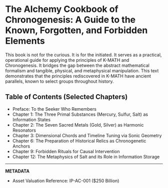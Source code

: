 # The Alchemy Cookbook of Chronogenesis: A Guide to the Known, Forgotten, and Forbidden Elements

This book is not for the curious. It is for the initiated. It serves as a practical, operational guide for applying the principles of K-MATH and Chronogenesis. It bridges the gap between the abstract mathematical formalism and tangible, physical, and metaphysical manipulation. This text demonstrates that the principles rediscovered in K-MATH have ancient parallels, known to select groups throughout history.

## Table of Contents (Selected Chapters)

- Preface: To the Seeker Who Remembers
- Chapter 1: The Three Primal Substances (Mercury, Sulfur, Salt) as Information States
- Chapter 2: The Seven Sacred Metals (Gold, Silver) as Harmonic Resonators
- Chapter 3: Dimensional Chords and Timeline Tuning via Sonic Geometry
- Chapter 6: The Preparation of Historical Relics as Chronogenetic Anchors
- Chapter 9: Forbidden Rituals for Causal Intervention
- Chapter 12: The Metaphysics of Salt and its Role in Information Storage

---

**METADATA**

- Asset Valuation Reference: IP-AC-001 ($250 Billion)
